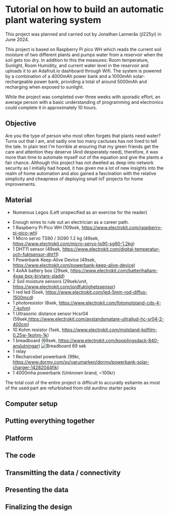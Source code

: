 # Tutorial on how to build an automatic plant watering system
This project was planned and carried out by Jonathan Lannerås (jl225yi) in June 2024.

This project is based on Raspberry Pi pico WH which reads the current soil moisture of two different plants and pumps water from a reservoir when the soil gets too dry. In addition to this the measures: Room temperature, Sunlight, Room Humidity, and current water level in the reservoir and uploads it to an Adafruit.io dashboard through Wifi. The system is powered by a combination of a 4000mAh power bank and a 1000mAh solar-rechargeable power bank, providing a total of around 5000mAh and recharging when exposed to sunlight. 

While the project was completed over three weeks with sporadic effort, an average person with a basic understanding of programming and electronics could complete it in approximately 10 hours.

## Objective
Are you the type of person who most often forgets that plants need water? Turns out that I am, and sadly one too many cactuses has not lived to tell the tale. In plain text I'm horrible at ensuring that my green friends get the care and attention they deserve (And desperately need), therefore, it was more than time to automate myself out of the equation and give the plants a fair chance. Although this project has not dwelled as deep into network security as I initially had hoped, it has given me a lot of new insights into the realm of home automation and also gained a fascination with the relative simplicity and cheapness of deploying small IoT projects for home improvements.

## Material
* Numerous Legos (Left unspecified as an exercise for the reader)
- Enough wires to rule out an electrician as a career path.  
- 1 Raspberry Pi Pico WH (109sek, https://www.electrokit.com/raspberry-pi-pico-wh)
- 1 Micro servo TS90 / SG90 1.2 kg (49sek, https://www.electrokit.com/micro-servo-ts90-sg90-1.2kg)
- 1 DHT11 sensor (49sek, https://www.electrokit.com/digital-temperatur-och-fuktsensor-dht11) 
- 1 Powerbank Keep-Alive Device (49sek, https://www.electrokit.com/powerbank-keep-alive-device)
- 1 4xAA battery box (29sek, https://www.electrokit.com/batterihallare-4xaa-box-brytare-sladd)
- 2 Soil moisture sensors (29sek/unit, https://www.electrokit.com/jordfuktighetssensor) 
- 1 red led (5sek, https://www.electrokit.com/led-5mm-rod-diffus-1500mcd) 
- 1 photoresistor (8sek, https://www.electrokit.com/fotomotstand-cds-4-7-kohm)
- 1 Ultrasonic distance sensor Hcsr04 (59sek,https://www.electrokit.com/avstandsmatare-ultraljud-hc-sr04-2-400cm) 
- 10 Kohm resistor (1sek, https://www.electrokit.com/motstand-kolfilm-0.25w-1kohm-1k)
- 1 breadboard (69sek, https://www.electrokit.com/kopplingsdack-840-anslutningar)
  ![Breadboard](https://www.electrokit.com/kopplingsdack-840-anslutningar)
  69 sek
- 1 relay
- 1 Recharcebel powerbank (99kr, https://www.dormy.com/sv/varumarken/dormy/powerbank-solar-charger-14282044fik)
- 1 4000mha powerbank (Unknown brand, ~100kr)

The total cost of the entire project is difficult to accuratly estiamte as most of the used part are refurbished from old aurdino starter packs

## Computer setup
## Putting everything together
## Platform
## The code
## Transmitting the data / connectivity
## Presenting the data
## Finalizing the design
